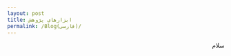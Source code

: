 ```yaml
---
layout: post
title: ابزارهای پژوهش
permalink: /Blog(فارسی)/	
---
```


<p dir="rtl" align="right">سلام</p>

